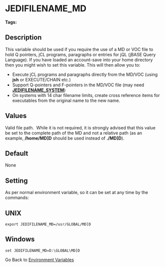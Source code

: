 # JEDIFILENAME_MD

<PageHeader />

**Tags:**
<badge text='jcl' vertical='middle' />
<badge text='environment variables' vertical='middle' />
<badge text='jql' vertical='middle' />
<badge text='pointers' vertical='middle' />

## Description

This variable should be used if you require the use of a MD or VOC file to hold Q pointers, jCL programs, paragraphs or entries for jQL (jBASE Query Language). If you have loaded an account-save into your home directory then you might wish to set this variable. This will then allow you to:

- Execute jCL programs and paragraphs directly from the MD/VOC (using **jsh** or EXECUTE/CHAIN etc.)
- Support Q-pointers and F-pointers in the MD/VOC file (may need [**JEDIFILENAME\_SYSTEM**](./../jedifilename_system))
- On systems with 14 char filename limits, create cross reference items for executables from the original name to the new name.

## Values

Valid file path.  While it is not required, it is strongly advised that this value be set to the complete path of the MD and not a relative path (as an example, **/home/MD]D** should be used instead of **./MD]D**).

## Default

None

## Setting

As per normal environment variable, so it can be set at any time by the commands:

## UNIX

```
export JEDIFILENAME_MD=/usr/GLOBAL/MD]D
```

## Windows

```
set JEDIFILENAME_MD=D:\GLOBAL\MD]D
```

Go Back to [Environment Variables](./../README.md)

<PageFooter />
